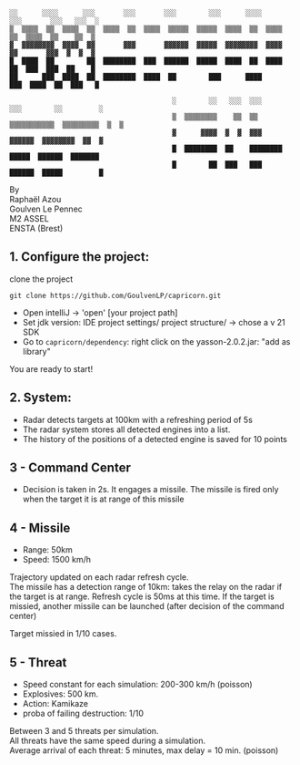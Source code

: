 ```
░░      ░░░░      ░░░       ░░░       ░░░        ░░░      ░░░░      ░░░       ░░░   ░░░  ░
▒  ▒▒▒▒  ▒▒  ▒▒▒▒  ▒▒  ▒▒▒▒  ▒▒  ▒▒▒▒  ▒▒▒▒▒  ▒▒▒▒▒  ▒▒▒▒  ▒▒  ▒▒▒▒  ▒▒  ▒▒▒▒  ▒▒    ▒▒  ▒
▓  ▓▓▓▓▓▓▓▓  ▓▓▓▓  ▓▓       ▓▓▓       ▓▓▓▓▓▓  ▓▓▓▓▓  ▓▓▓▓▓▓▓▓  ▓▓▓▓  ▓▓       ▓▓▓  ▓  ▓  ▓
█  ████  ██        ██  ████████  ███  ██████  █████  ████  ██  ████  ██  ███  ███  ██    █
██      ███  ████  ██  ████████  ████  ██        ███      ████      ███  ████  ██  ███   █

                                        ░        ░░   ░░░  ░░░      ░░░        ░░         ░
                                        ▒  ▒▒▒▒▒▒▒▒    ▒▒  ▒▒  ▒▒▒▒▒▒▒▒▒▒▒  ▒▒▒▒▒▒▒▒▒  ▒  ▒
                                        ▓      ▓▓▓▓  ▓  ▓  ▓▓▓      ▓▓▓▓▓▓  ▓▓▓▓▓▓▓▓  ▓▓  ▓
                                        █  ████████  ██    ████████  █████  ██████  ███████
                                        █        ██  ███   ███      ██████  █████         █                                                                                          
```                                                                                       

By<br/>
Raphaël Azou<br/>
Goulven Le Pennec<br/>
M2 ASSEL<br/>
ENSTA (Brest)

## 1. Configure the project:
clone the project <br/>
```
git clone https://github.com/GoulvenLP/capricorn.git
```
- Open intelliJ $\rightarrow$ 'open' [your project path]
- Set jdk version: IDE project settings/ project structure/ $\rightarrow$ chose a v 21 SDK
- Go to `capricorn/dependency`: right click on the yasson-2.0.2.jar: "add as library"

You are ready to start!

## 2. System:
- Radar detects targets at 100km with a refreshing period of 5s
- The radar system stores all detected engines into a list.
- The history of the positions of a detected engine is saved for 10 points

## 3 - Command Center
- Decision is taken in 2s. It engages a missile. The missile is fired only when the target it is at range of this missile

## 4 - Missile
- Range: 50km
- Speed: 1500 km/h

Trajectory updated on each radar refresh cycle.<br/>
The missile has a detection range of 10km: takes the relay on the radar if the target is at range. Refresh cycle is 50ms at this time.
If the target is missied, another missile can be launched (after decision of the command center)

Target missied in 1/10 cases.

## 5 - Threat
- Speed constant for each simulation: 200-300 km/h (poisson)
- Explosives: 500 km.
- Action: Kamikaze
- proba of failing destruction: 1/10

Between 3 and 5 threats per simulation.<br/>
All threats have the same speed during a simulation.<br/>
Average arrival of each threat: 5 minutes, max delay = 10 min. (poisson)